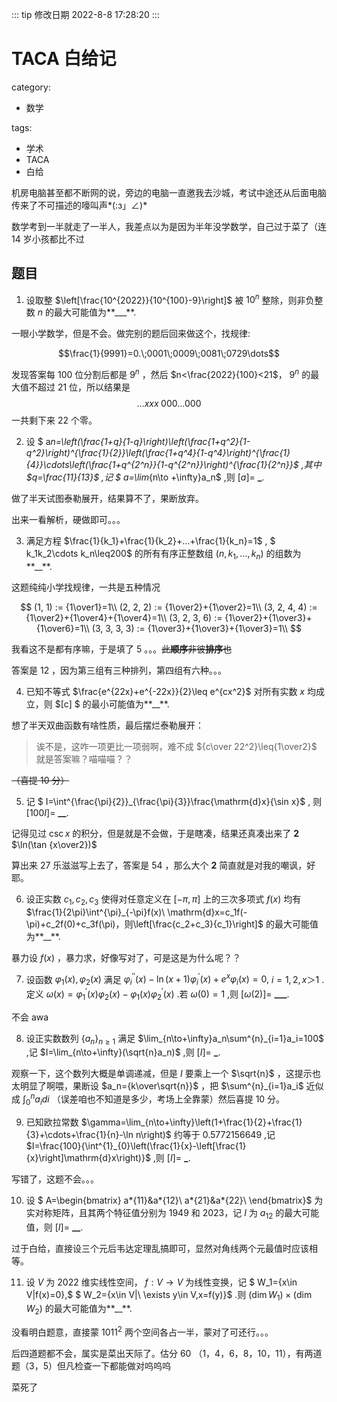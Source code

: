 ::: tip 修改日期
2022-8-8 17:28:20
:::

# TACA 白给记

category:

- 数学

tags:

- 学术
- TACA
- 白给

机房电脑甚至都不断网的说，旁边的电脑一直邀我去沙城，考试中途还从后面电脑传来了不可描述的嚎叫声*(:з」∠)*

数学考到一半就走了一半人，我差点以为是因为半年没学数学，自己过于菜了（连 14 岁小孩都比不过

## 题目

1. 设取整 $\left[\frac{10^{2022}}{10^{100}-9}\right]$ 被 $10^n$ 整除，则非负整数 $n$ 的最大可能值为**\_\_\_**.

一眼小学数学，但是不会。做完别的题后回来做这个，找规律:

$$\frac{1}{9991}=0.\;0001\;0009\;0081\;0729\dots$$

发现答案每 $100$ 位分割后都是 $9^n$ ，然后 $n<\frac{2022}{100}<21$， $9^n$ 的最大值不超过 $21$ 位，所以结果是
$$\dots xxx\;000\dots000$$
一共剩下来 $22$ 个零。

2. 设 $ a*n=\left(\frac{1+q}{1-q}\right)\left(\frac{1+q^2}{1-q^2}\right)^{\frac{1}{2}}\left(\frac{1+q^4}{1-q^4}\right)^{\frac{1}{4}}\cdots\left(\frac{1+q^{2^n}}{1-q^{2^n}}\right)^{\frac{1}{2^n}}$ ,其中 $q=\frac{11}{13}$ ,记 $ a=\lim*{n\to +\infty}a_n$ ,则 $[a]=$ **\_**.

做了半天试图泰勒展开，结果算不了，果断放弃。

出来一看解析，硬做即可。。。

3. 满足方程 $\frac{1}{k_1}+\frac{1}{k_2}+...+\frac{1}{k_n}=1$ , $ k_1k_2\cdots k_n\leq200$ 的所有有序正整数组 $(n,k_1,…,k_n)$ 的组数为**\_\_**.

这题纯纯小学找规律，一共是五种情况

$$
(1, 1) := {1\over1}=1\\
(2, 2, 2) := {1\over2}+{1\over2}=1\\
(3, 2, 4, 4) := {1\over2}+{1\over4}+{1\over4}=1\\
(3, 2, 3, 6) := {1\over2}+{1\over3}+{1\over6}=1\\
(3, 3, 3, 3) := {1\over3}+{1\over3}+{1\over3}=1\\
$$

我看这不是都有序嘛，于是填了 $5$ 。。。~~此**顺序**非彼**排序**也~~

答案是 $12$ ，因为第三组有三种排列，第四组有六种。。。

4. 已知不等式 $\frac{e^{22x}+e^{-22x}}{2}\leq e^{cx^2}$ 对所有实数 $x$ 均成立，则 $[c] $ 的最小可能值为**\_\_**.

想了半天双曲函数有啥性质，最后摆烂泰勒展开：

> 诶不是，这咋一项更比一项弱啊，难不成 ${c\over 22^2}\leq{1\over2}$ 就是答案嘛？喵喵喵？？

~~（喜提 $10$ 分）~~

5. 记 $ I=\int^{\frac{\pi}{2}}\_{\frac{\pi}{3}}\frac{\mathrm{d}x}{\sin x}$ , 则 $[100I]=$ **\_\_**.

记得见过 $\csc x$ 的积分，但是就是不会做，于是瞎凑，结果还真凑出来了 **2** $\ln(\tan {x\over2})$

算出来 $27$ 乐滋滋写上去了，答案是 $54$ ，那么大个 **2** 简直就是对我的嘲讽，好耶。

6. 设正实数 $c_1,c_2,c_3$ 使得对任意定义在 $[-\pi,\pi]$ 上的三次多项式 $f(x)$ 均有
   $\frac{1}{2\pi}\int^{\pi}_{-\pi}f(x)\ \mathrm{d}x=c_1f(-\pi)+c_2f(0)+c_3f(\pi)，则\left[\frac{c_2+c_3}{c_1}\right]$ 的最大可能值为**\_\_**.

暴力设 $f(x)$ ，暴力求，好像写对了，可是这是为什么呢？？

7. 设函数 $\varphi_1(x),\varphi_2(x)$ 满足 $\varphi^{\prime\prime}_i(x)-\ln(x+1)\varphi^\prime_i(x)+e^x\varphi_i(x)=0,$ $i=1,2, x＞1$ .定义
   $\omega(x)=\varphi^\prime_1(x)\varphi_2(x)-\varphi_1(x)\varphi^\prime_2(x)$ .若 $\omega(0)=1$ ,则 $[\omega(2)]=$ **\_\_\_**.

不会 awa

8. 设正实数数列 $\{a_n\}_{n\geq1}$ 满足 $\lim_{n\to+\infty}a_n\sum^{n}_{i=1}a_i=100$ ,记 $I=\lim_{n\to+\infty}(\sqrt{n}a_n)$ ,则 $[I]=$ **\_**.

观察一下，这个数列大概是单调递减，但是 $I$ 要乘上一个 $\sqrt{n}$ ，这提示也太明显了啊喂，果断设 $a_n={k\over\sqrt{n}}$ ，把 $\sum^{n}_{i=1}a_i$ 近似成 $\int_0^n a_i di$ （误差咱也不知道是多少，考场上全靠蒙）然后喜提 $10$ 分。

9. 已知欧拉常数 $\gamma=\lim_{n\to+\infty}\left(1+\frac{1}{2}+\frac{1}{3}+\cdots+\frac{1}{n}-\ln n\right)$ 约等于 $0.5772156649$ ,记 $I=\frac{100}{\int^{1}_{0}\left(\frac{1}{x}-\left[\frac{1}{x}\right]\mathrm{d}x\right)}$ ,则
   $[I]=$ **\_**.

写错了，这题不会。。。

10. 设 $ A=\begin{bmatrix} a*{11}&a*{12}\\ a*{21}&a*{22}\\ \end{bmatrix}$ 为实对称矩阵，且其两个特征值分别为 1949 和 2023，记 $I$ 为 $a_{12}$ 的最大可能值，则
    $[I]=$ **\_\_**.

过于白给，直接设三个元后韦达定理乱搞即可，显然对角线两个元最值时应该相等。

11. 设 $V$ 为 2022 维实线性空间， $f:V\to V$ 为线性变换，记 $ W_1=\{x\in V|f(x)=0\},$ $ W_2=\{x\in V|\ \exists y\in V,x=f(y)\}$ .则 $(\dim W_1)\times(\dim W_2)$ 的最大可能值为**\_\_**.

没看明白题意，直接蒙 $1011^2$ 两个空间各占一半，蒙对了可还行。。。

后四道题都不会，属实是菜出天际了。估分 $60$ （1，4，6，8，10，11），有两道题（3，5）但凡检查一下都能做对呜呜呜

菜死了

